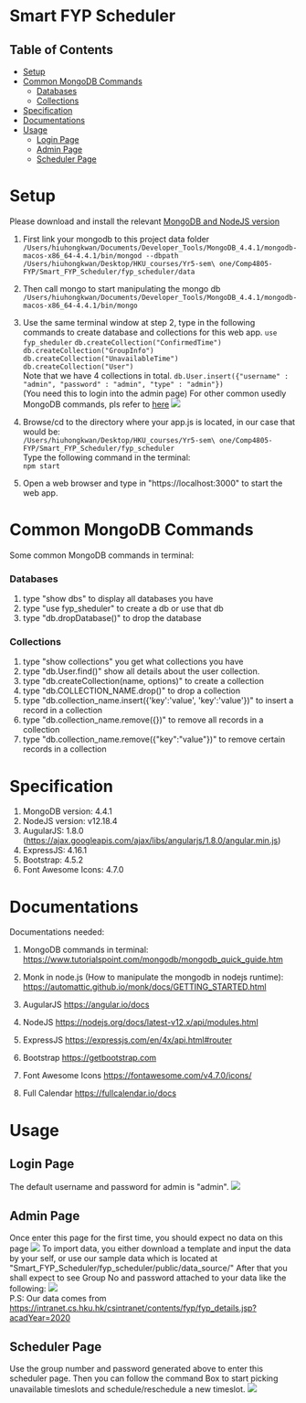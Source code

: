 Smart FYP Scheduler
===
## Table of Contents

* [Setup](#setup)
* [Common MongoDB Commands](#common-mongodb-commands)
    * [Databases](#databases)
    * [Collections](#collections)
* [Specification](#specification)
* [Documentations](#documentations)
* [Usage](#usage)
   * [Login Page](#login-page)
   * [Admin Page](#admin-page)
   * [Scheduler Page](#scheduler-page)

Setup
===
Please download and install the relevant [MongoDB and NodeJS version](#Specification)

1. First link your mongodb to this project data folder
`/Users/hiuhongkwan/Documents/Developer_Tools/MongoDB_4.4.1/mongodb-macos-x86_64-4.4.1/bin/mongod --dbpath /Users/hiuhongkwan/Desktop/HKU_courses/Yr5-sem\ one/Comp4805-FYP/Smart_FYP_Scheduler/fyp_scheduler/data`

2. Then call mongo to start manipulating the mongo db
`/Users/hiuhongkwan/Documents/Developer_Tools/MongoDB_4.4.1/mongodb-macos-x86_64-4.4.1/bin/mongo`

3. Use the same terminal window at step 2, type in the following commands to create database and collections for this web app.
`use fyp_sheduler`
`db.createCollection("ConfirmedTime")`<br>
`db.createCollection("GroupInfo")`<br>
`db.createCollection("UnavailableTime")`<br>
`db.createCollection("User")`<br>
Note that we have 4 collections in total.
`db.User.insert({"username" : "admin", "password" : "admin", "type" : "admin"})`<br>
(You need this to login into the admin page)
For other common usedly MongoDB commands, pls refer to [here](#Common-MongoDB-Commands)
![](https://i.imgur.com/LvLcHNR.png)

4. Browse/cd to the directory where your app.js is located, in our case that would be:<br>
`/Users/hiuhongkwan/Desktop/HKU_courses/Yr5-sem\ one/Comp4805-FYP/Smart_FYP_Scheduler/fyp_scheduler`<br>
Type the following command in the terminal:<br>
`npm start`<br>

5. Open a web browser and type in "https://localhost:3000" to start the web app.

Common MongoDB Commands
===
 Some common MongoDB commands in terminal:
 ### Databases
 1. type "show dbs" to display all databases you have
 2. type "use fyp_sheduler" to create a db or use that db
 3. type "db.dropDatabase()" to drop the database
 
 ### Collections
 1. type "show collections" you get what collections you have
 2. type "db.User.find()" show all details about the user collection.
 3. type "db.createCollection(name, options)" to create a collection
 4. type "db.COLLECTION_NAME.drop()" to drop a collection
 5. type "db.collection_name.insert({'key':'value', 'key':'value'})" to insert a record in a collection
 6. type "db.collection_name.remove({})" to remove all records in a collection
 7. type "db.collection_name.remove({"key":"value"})" to remove certain records in a collection
 
Specification
===
1. MongoDB version: 4.4.1
2. NodeJS version: v12.18.4
3. AugularJS: 1.8.0
(https://ajax.googleapis.com/ajax/libs/angularjs/1.8.0/angular.min.js)
4. ExpressJS: 4.16.1
5. Bootstrap: 4.5.2
6. Font Awesome Icons: 4.7.0

Documentations
===
Documentations needed:
1. MongoDB commands in terminal:
https://www.tutorialspoint.com/mongodb/mongodb_quick_guide.htm

2. Monk in node.js (How to manipulate the mongodb in nodejs runtime):
https://automattic.github.io/monk/docs/GETTING_STARTED.html

3. AugularJS
https://angular.io/docs

4. NodeJS
https://nodejs.org/docs/latest-v12.x/api/modules.html

5. ExpressJS 
https://expressjs.com/en/4x/api.html#router

6. Bootstrap
https://getbootstrap.com

7. Font Awesome Icons
https://fontawesome.com/v4.7.0/icons/

8. Full Calendar
https://fullcalendar.io/docs

Usage
===

Login Page
---
The default username and password for admin is "admin".
![](https://i.imgur.com/7c3Qf9v.png)

Admin Page
---
Once enter this page for the first time, you should expect no data on this page
![](https://i.imgur.com/irYPloQ.png)
To import data, you either download a template and input the data by your self, or use our sample data which is located at "Smart_FYP_Scheduler/fyp_scheduler/public/data_source/"
After that you shall expect to see Group No and password attached to your data like the following:
![](https://i.imgur.com/tpIQwTX.png)
<br>
P.S: Our data comes from https://intranet.cs.hku.hk/csintranet/contents/fyp/fyp_details.jsp?acadYear=2020

Scheduler Page
---
Use the group number and password generated above to enter this scheduler page. Then you can follow the command Box to start picking unavailable timeslots and schedule/reschedule a new timeslot.
![](https://i.imgur.com/ZZSq4NP.png)
